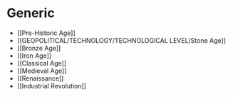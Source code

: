 # Generic
- [[Pre-Historic Age]]
- [[GEOPOLITICAL/TECHNOLOGY/TECHNOLOGICAL LEVEL/Stone Age]]
- [[Bronze Age]]
- [[Iron Age]]
- [[Classical Age]]
- [[Medieval Age]]
- [[Renaissance]]
- [[Industrial Revolution]]